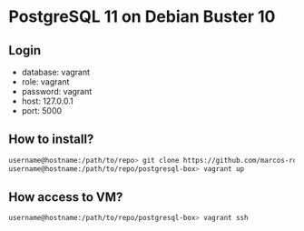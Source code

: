 # PostgreSQL 11 on Debian Buster 10
## Login

* database: vagrant
* role: vagrant
* password: vagrant
* host: 127.0.0.1
* port: 5000

## How to install?
```bash
username@hostname:/path/to/repo> git clone https://github.com/marcos-ro/postgresql-box && cd postgresql-box
username@hostname:/path/to/repo/postgresql-box> vagrant up
```

## How access to VM?
```bash
username@hostname:/path/to/repo/postgresql-box> vagrant ssh
```
